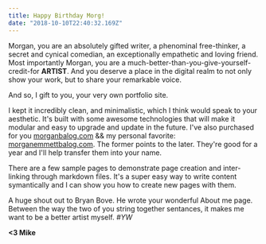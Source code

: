 ```yaml
---
title: Happy Birthday Morg!
date: "2018-10-10T22:40:32.169Z"
---
```


Morgan, you are an absolutely gifted writer, a phenominal free-thinker, a secret and cynical comedian, an exceptionally empathetic and loving friend. Most importantly Morgan, you are a much-better-than-you-give-yourself-credit-for **ARTIST**. And you deserve a place in the digital realm to not only show your work, but to share your remarkable voice.

And so, I gift to you, your very own portfolio site.

I kept it incredibly clean, and minimalistic, which I think would speak to your aesthetic. It's built with some awesome technologies that will make it modular and easy to upgrade and update in the future. I've also purchased for you [morganbalog.com](morganbalog.com) && my personal favorite: [morganemmettbalog.com](morganemmettbalog.com). The former points to the later. They're good for a year and I'll help transfer them into your name.

There are a few sample pages to demonstrate page creation and inter-linking through markdown files. It's a super easy way to write content symantically and I can show you how to create new pages with them.

A huge shout out to Bryan Bove. He wrote your wonderful About me page. Between the way the two of you string together sentances, it makes me want to be a better artist myself. _#YW_

**<3 Mike**
